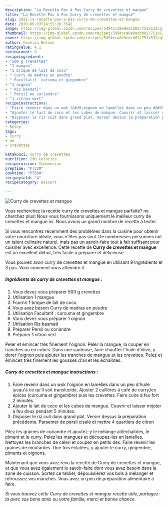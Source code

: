```yaml
---
description: "La Recette Pas à Pas Curry de crevettes et mangue"
title: "La Recette Pas à Pas Curry de crevettes et mangue"
slug: 1922-la-recette-pas-a-pas-curry-de-crevettes-et-mangue
date: 2020-09-03T14:55:20.354Z
image: https://img-global.cpcdn.com/recipes/5d94cca8e9edcb02/751x532cq70/curry-de-crevettes-et-mangue-photo-principale-de-la-recette.jpg
thumbnail: https://img-global.cpcdn.com/recipes/5d94cca8e9edcb02/751x532cq70/curry-de-crevettes-et-mangue-photo-principale-de-la-recette.jpg
cover: https://img-global.cpcdn.com/recipes/5d94cca8e9edcb02/751x532cq70/curry-de-crevettes-et-mangue-photo-principale-de-la-recette.jpg
author: Cecelia Nelson
ratingvalue: 4.1
reviewcount: 9
recipeingredient:
- "500 g crevettes"
- "1 mangue"
- "1 brique de lait de coco"
- " Curry de madras en poudre"
- " Facultatif  curcuma et gingembre"
- "1 oignon"
- " Riz basmati"
- " Persil ou coriandre"
- "1 citron vert"
recipeinstructions:
- "Faire revenir dans un wok l&#39;oignon en lamelles dans un peu d&#39;huile jusqu&#39;à ce qu&#39;il soit translucide. Ajouter 2 cuillères à café de curry,les épices (curcuma et gingembre) puis les crevettes. Faire cuire à feu fort 2 minutes."
- "Ajouter le lait de coco et les cubes de mangue. Couvrir et laisser mijoter à feu doux pendant 5 minutes."
- "Disposer le riz cuit dans grand plat. Verser dessus la préparation précédente. Parsemer de persil ciselé et mettre 4 quartiers de citron"
categories:
- Resep
tags:
- curry
- de
- crevettes

katakunci: curry de crevettes 
nutrition: 298 calories
recipecuisine: Indonesian
preptime: "PT33M"
cooktime: "PT56M"
recipeyield: "4"
recipecategory: Dessert

---
```



![Curry de crevettes et mangue](https://img-global.cpcdn.com/recipes/5d94cca8e9edcb02/751x532cq70/curry-de-crevettes-et-mangue-photo-principale-de-la-recette.jpg)

Vous recherchez la recette curry de crevettes et mangue parfaite? ne cherchez plus! Nous vous fournissons uniquement le meilleur curry de crevettes et mangue ici. Nous avons un grand nombre de recette à tester.

Si vous rencontrez récemment des problèmes dans la cuisine pour obtenir votre nourriture idéale, vous n'êtes pas seul. De nombreuses personnes ont un talent culinaire naturel, mais pas un savoir-faire tout à fait suffisant pour cuisiner avec excellence. Cette recette de <strong> Curry de crevettes et mangue </strong> est un excellent début, très facile à préparer et délicieuse.

<!--inarticleads1-->

Vous pouvez avoir curry de crevettes et mangue en utilisant 9 Ingrédients et 3 pas. Voici comment vous atteindre il.

##### Ingrédients de curry de crevettes et mangue :

1. Vous devez vous préparer 500 g crevettes
1. Utilisation 1 mangue
1. Fournir 1 brique de lait de coco
1. Vous avez besoin  Curry de madras en poudre
1. Utilisation  Facultatif : curcuma et gingembre
1. Vous devez vous préparer 1 oignon
1. Utilisation  Riz basmati
1. Préparer  Persil ou coriandre
1. Préparer 1 citron vert


Peler et émincer très finement l&#39;oignon. Peler la mangue, la couper en tranches ou en cubes. Dans une sauteuse, faire chauffer l&#39;huile d&#39;olive, y dorer l&#39;oignon puis ajouter les tranches de mangue et les crevettes. Pelez et émincez très finement les gousses d&#39;ail et les échalotes. 

<!--inarticleads2-->

##### Curry de crevettes et mangue instructions :

1. Faire revenir dans un wok l&#39;oignon en lamelles dans un peu d&#39;huile jusqu&#39;à ce qu&#39;il soit translucide. Ajouter 2 cuillères à café de curry,les épices (curcuma et gingembre) puis les crevettes. Faire cuire à feu fort 2 minutes.
1. Ajouter le lait de coco et les cubes de mangue. Couvrir et laisser mijoter à feu doux pendant 5 minutes.
1. Disposer le riz cuit dans grand plat. Verser dessus la préparation précédente. Parsemer de persil ciselé et mettre 4 quartiers de citron


Pilez les graines de coriandre et ajoutez-y le mélange ail/échalotes, le piment et le curry. Pelez les mangues et découpez-les en lamelles. Nettoyez les branches de céleri et coupez en petits dés. Faire revenir les graines de moutardes. Une fois éclatées, y ajouter le curry, gingembre, piments et oignons. 

<!--inarticleads1-->

<p>
Maintenant que vous avez revu la recette de Curry de crevettes et mangue, et que vous avez également le savoir-faire dont vous avez besoin dans la zone de cuisson. Sortez ce tablier, dépoussiérez vos bols à mélanger et retroussez vos manches. Vous avez un peu de préparation alimentaire à faire.
</p>

<p>
<i>Si vous trouvez cette Curry de crevettes et mangue recette utile, partagez-la avec vos bons amis ou votre famille, merci et bonne chance.</i>
</p>
